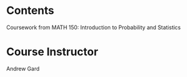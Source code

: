 # Contents 
Coursework from MATH 150: Introduction to Probability and Statistics

# Course Instructor 
Andrew Gard
